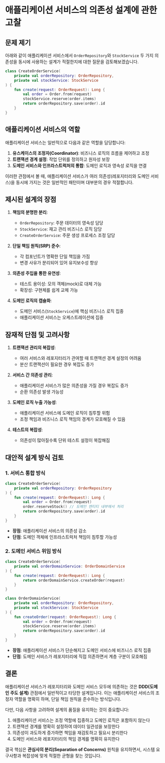# 애플리케이션 서비스의 의존성 설계에 관한 고찰

## 문제 제기

아래와 같이 애플리케이션 서비스에서 `OrderRepository`와 `StockService` 두 가지 의존성을 동시에 사용하는 설계가 적절한지에 대한 질문을 검토해보겠습니다.

```kotlin
class CreateOrderService(
    private val orderRepository: OrderRepository,
    private val stockService: StockService
) {
    fun create(request: OrderRequest): Long {
        val order = Order.from(request)
        stockService.reserve(order.items)
        return orderRepository.save(order).id
    }
}
```

## 애플리케이션 서비스의 역할

애플리케이션 서비스는 일반적으로 다음과 같은 역할을 담당합니다:

1. **유스케이스의 조정자(Coordinator)**: 비즈니스 로직의 흐름을 제어하고 조정
2. **트랜잭션 경계 설정**: 작업 단위를 정의하고 원자성 보장
3. **도메인 서비스와 인프라스트럭처의 통합**: 도메인 로직과 영속성 로직을 연결

이러한 관점에서 볼 때, 애플리케이션 서비스가 여러 의존성(레포지터리와 도메인 서비스)을 동시에 가지는 것은 일반적인 패턴이며 대부분의 경우 적절합니다.

## 제시된 설계의 장점

1. **책임의 분명한 분리**:
   - `OrderRepository`: 주문 데이터의 영속성 담당
   - `StockService`: 재고 관리 비즈니스 로직 담당
   - `CreateOrderService`: 주문 생성 프로세스 조정 담당

2. **단일 책임 원칙(SRP) 준수**:
   - 각 컴포넌트가 명확한 단일 책임을 가짐
   - 변경 사유가 분리되어 있어 유지보수성 향상

3. **의존성 주입을 통한 유연성**:
   - 테스트 용이성: 모의 객체(mock)로 대체 가능
   - 확장성: 구현체를 쉽게 교체 가능

4. **도메인 로직의 캡슐화**:
   - 도메인 서비스(`StockService`)에 핵심 비즈니스 로직 집중
   - 애플리케이션 서비스는 오케스트레이션에 집중

## 잠재적 단점 및 고려사항

1. **트랜잭션 관리의 복잡성**:
   - 여러 서비스와 레포지터리가 관여할 때 트랜잭션 경계 설정의 어려움
   - 분산 트랜잭션이 필요한 경우 복잡도 증가
   
2. **서비스 간 의존성 관리**:
   - 애플리케이션 서비스가 많은 의존성을 가질 경우 복잡도 증가
   - 순환 의존성 발생 가능성

3. **도메인 로직 누출 가능성**:
   - 애플리케이션 서비스에 도메인 로직이 침투할 위험
   - 조정 책임과 비즈니스 로직 책임의 경계가 모호해질 수 있음

4. **테스트의 복잡성**:
   - 의존성이 많아질수록 단위 테스트 설정이 복잡해짐

## 대안적 설계 방식 검토

### 1. 서비스 통합 방식

```kotlin
class CreateOrderService(
    private val orderRepository: OrderRepository
) {
    fun create(request: OrderRequest): Long {
        val order = Order.from(request)
        order.reserveStock() // 도메인 엔티티 내부에서 처리
        return orderRepository.save(order).id
    }
}
```

- **장점**: 애플리케이션 서비스의 의존성 감소
- **단점**: 도메인 객체에 인프라스트럭처 책임이 침투할 가능성

### 2. 도메인 서비스 위임 방식

```kotlin
class CreateOrderService(
    private val orderDomainService: OrderDomainService
) {
    fun create(request: OrderRequest): Long {
        return orderDomainService.createOrder(request)
    }
}

class OrderDomainService(
    private val orderRepository: OrderRepository,
    private val stockService: StockService
) {
    fun createOrder(request: OrderRequest): Long {
        val order = Order.from(request)
        stockService.reserve(order.items)
        return orderRepository.save(order).id
    }
}
```

- **장점**: 애플리케이션 서비스가 단순해지고 도메인 서비스에 비즈니스 로직 집중
- **단점**: 도메인 서비스가 레포지터리에 직접 의존하면서 계층 구분이 모호해짐

## 결론

애플리케이션 서비스가 레포지터리와 도메인 서비스 모두에 의존하는 것은 **DDD(도메인 주도 설계)** 관점에서 일반적이고 타당한 설계입니다. 이는 애플리케이션 서비스의 조정자 역할을 명확히 하며, 단일 책임 원칙을 준수하는 방식입니다.

다만, 다음 사항을 고려하여 설계의 품질을 유지하는 것이 중요합니다:

1. 애플리케이션 서비스는 조정 역할에 집중하고 도메인 로직은 포함하지 않는다
2. 트랜잭션 경계를 명확히 설정하여 데이터 일관성을 보장한다
3. 의존성이 과도하게 증가하면 책임을 재검토하고 필요시 분리한다
4. 도메인 서비스와 레포지터리의 책임 경계를 명확히 유지한다

결국 핵심은 **관심사의 분리(Separation of Concerns)** 원칙을 유지하면서, 시스템 요구사항과 복잡성에 맞게 적절한 균형을 찾는 것입니다. 